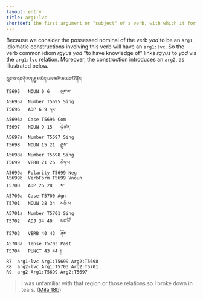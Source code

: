 ```yaml
---
layout: entry
title: arg1:lvc
shortdef: the first argument or "subject" of a verb, with which it forms a complex predicate
---
```

Because we consider the possessed nominal of the verb _yod_ to be an `arg1`, idiomatic constructions involving this verb will have an `arg1:lvc`. So the verb common idiom _rgyus yod_ "to have knowledge of" links _rgyus_ to _yod_ via the `arg1:lvc` relation. Moreover, the construction introduces an `arg2`, as illustrated below.
~~~ ann
ལུང་བ་དང་ཉེ་ཚན་རྒྱུས་མེད་པས་མཆི་མ་མང་པོ་ཤོར།
T5695	NOUN 0 6	ལུང་བ་
A5695a	Number T5695 Sing
T5696	ADP 6 9	དང་
A5696a	Case T5696 Com
T5697	NOUN 9 15	ཉེ་ཚན་
A5697a	Number T5697 Sing
T5698	NOUN 15 21	རྒྱུས་
A5698a	Number T5698 Sing
T5699	VERB 21 26	མེད་པ
A5699a	Polarity T5699 Neg
A5699b	VerbForm T5699 Vnoun
T5700	ADP 26 28	ས་
A5700a	Case T5700 Agn
T5701	NOUN 28 34	མཆི་མ་
A5701a	Number T5701 Sing
T5702	ADJ 34 40	མང་པོ་
T5703	VERB 40 43	ཤོར
A5703a	Tense T5703 Past
T5704	PUNCT 43 44	།
R7	arg1-lvc Arg1:T5699 Arg2:T5698
R8	arg2-lvc Arg1:T5703 Arg2:T5701
R9	arg2 Arg1:T5699 Arg2:T5697
~~~
> I was unfamiliar with that region or those relations so I broke down in tears. ([Mila 18b](http://tibetanverbs.soas.ac.uk/~badw/#/mila/018b?focus=T5699))
